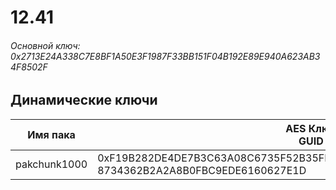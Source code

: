 # 12.41

###### Основной ключ: 0x2713E24A338C7E8BF1A50E3F1987F33BB151F04B192E89E940A623AB34F8502F

## Динамические ключи

| Имя пака     | AES Ключ<br/>GUID                                                                                       |
|--------------|---------------------------------------------------------------------------------------------------------|
| pakchunk1000 | 0xF19B282DE4DE7B3C63A08C6735F52B35FEB55DFA8C10A7E7C936F7BB8A3F5FA8<br/>8734362B2A2A8B0FBC9EDE6160627E1D |
